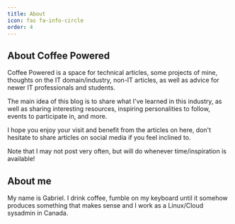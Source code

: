 ```yaml
---
title: About
icon: fas fa-info-circle
order: 4
---
```


## About Coffee Powered

Coffee Powered is a space for technical articles, some projects of mine, thoughts on the IT domain/industry, non-IT articles, as well as advice for newer IT professionals and students.

The main idea of this blog is to share what I've learned in this industry, as well as sharing interesting resources, inspiring personalities to follow, events to participate in, and more.

I hope you enjoy your visit and benefit from the articles on here, don't hesitate to share articles on social media if you feel inclined to.

Note that I may not post very often, but will do whenever time/inspiration is available!

## About me

My name is Gabriel. I drink coffee, fumble on my keyboard until it somehow produces something that makes sense and I work as a Linux/Cloud sysadmin in Canada.
